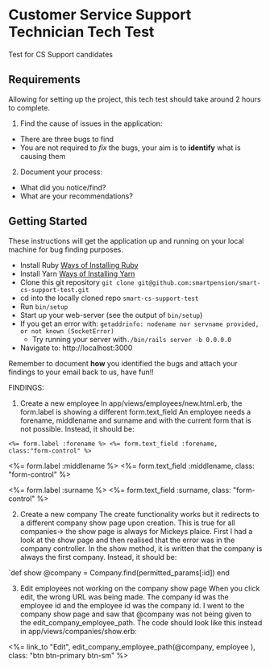 # Customer Service Support Technician Tech Test

Test for CS Support candidates

## Requirements

Allowing for setting up the project, this tech test should take around 2 hours to complete.

1. Find the cause of issues in the application:

- There are three bugs to find
- You are not required to _fix_ the bugs, your aim is to **identify** what is causing them

2. Document your process:

- What did you notice/find?
- What are your recommendations?

## Getting Started

These instructions will get the application up and running on your local machine for bug finding purposes.

- Install Ruby [Ways of Installing Ruby](https://www.ruby-lang.org/en/downloads)
- Install Yarn [Ways of Installing Yarn](https://yarnpkg.com/lang/en/docs/install)
- Clone this git repository `git clone git@github.com:smartpension/smart-cs-support-test.git`
- cd into the locally cloned repo `smart-cs-support-test`
- Run `bin/setup`
- Start up your web-server (see the output of `bin/setup`)
- If you get an error with: `getaddrinfo: nodename nor servname provided, or not known (SocketError)`
  - Try running your server with`./bin/rails server -b 0.0.0.0`
- Navigate to: http://localhost:3000

Remember to document **how** you identified the bugs and attach your findings to your email back to us, have fun!!

FINDINGS:

1. Create a new employee
   In app/views/employees/new.html.erb, the form.label is showing a different form.text_field
   An employee needs a forename, middlename and surname and with the current form that is not possible.
   Instead, it should be:

`<%= form.label :forename %> <%= form.text_field :forename, class:"form-control" %>`

 <p>
   <%= form.label :middlename %> <%= form.text_field :middlename, class:
   "form-control" %>
 </p>
 <p>
   <%= form.label :surname %> <%= form.text_field :surname, class:
   "form-control" %>
 </p>

2. Create a new company
   The create functionality works but it redirects to a different company show page upon creation. This is true for all companies→ the show page is always for Mickeys plaice.
   First I had a look at the show page and then realised that the error was in the company controller. In the show method, it is written that the company is always the first company.
   Instead, it should be:

`def show
@company = Company.find(permitted_params[:id])
end

3. Edit employees not working on the company show page
   When you click edit, the wrong URL was being made. The company id was the employee id and the employee id was the company id.
   I went to the company show page and saw that @company was not being given to the edit_company_employee_path.
   The code should look like this instead in app/views/companies/show.erb:

<td>
     <%= link_to "Edit", edit_company_employee_path(@company, employee ),
       class: "btn btn-primary btn-sm" %>
</td>
